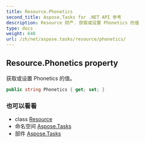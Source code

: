 ```yaml
---
title: Resource.Phonetics
second_title: Aspose.Tasks for .NET API 参考
description: Resource 财产. 获取或设置 Phonetics 的值
type: docs
weight: 640
url: /zh/net/aspose.tasks/resource/phonetics/
---
```

## Resource.Phonetics property

获取或设置 Phonetics 的值。

```csharp
public string Phonetics { get; set; }
```

### 也可以看看

* class [Resource](../)
* 命名空间 [Aspose.Tasks](../../resource/)
* 部件 [Aspose.Tasks](../../../)


